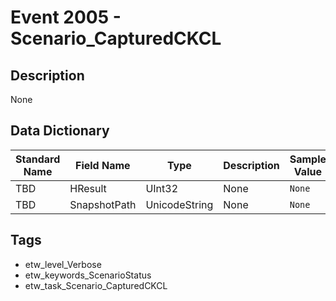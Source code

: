 # Event 2005 - Scenario_CapturedCKCL

## Description
None

## Data Dictionary
|Standard Name|Field Name|Type|Description|Sample Value|
|---|---|---|---|---|
|TBD|HResult|UInt32|None|`None`|
|TBD|SnapshotPath|UnicodeString|None|`None`|

## Tags
* etw_level_Verbose
* etw_keywords_ScenarioStatus
* etw_task_Scenario_CapturedCKCL